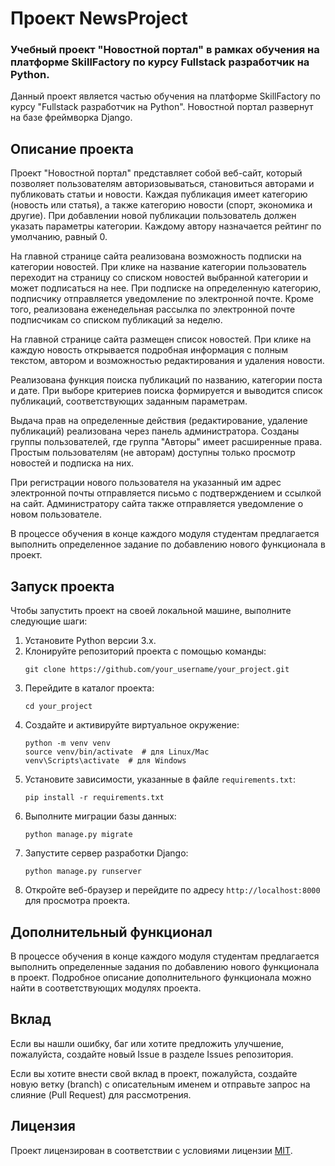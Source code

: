 # Проект NewsProject
### Учебный проект "Новостной портал" в рамках обучения на платформе SkillFactory по курсу Fullstack разработчик на Python.

Данный проект является частью обучения на платформе SkillFactory по курсу "Fullstack разработчик на Python". Новостной портал развернут на базе фреймворка Django.

## Описание проекта

Проект "Новостной портал" представляет собой веб-сайт, который позволяет пользователям авторизовываться, становиться авторами и публиковать статьи и новости. Каждая публикация имеет категорию (новость или статья), а также категорию новости (спорт, экономика и другие). При добавлении новой публикации пользователь должен указать параметры категории. Каждому автору назначается рейтинг по умолчанию, равный 0.

На главной странице сайта реализована возможность подписки на категории новостей. При клике на название категории пользователь переходит на страницу со списком новостей выбранной категории и может подписаться на нее. При подписке на определенную категорию, подписчику отправляется уведомление по электронной почте. Кроме того, реализована еженедельная рассылка по электронной почте подписчикам со списком публикаций за неделю.

На главной странице сайта размещен список новостей. При клике на каждую новость открывается подробная информация с полным текстом, автором и возможностью редактирования и удаления новости.

Реализована функция поиска публикаций по названию, категории поста и дате. При выборе критериев поиска формируется и выводится список публикаций, соответствующих заданным параметрам.

Выдача прав на определенные действия (редактирование, удаление публикаций) реализована через панель администратора. Созданы группы пользователей, где группа "Авторы" имеет расширенные права. Простым пользователям (не авторам) доступны только просмотр новостей и подписка на них.

При регистрации нового пользователя на указанный им адрес электронной почты отправляется письмо с подтверждением и ссылкой на сайт. Администратору сайта также отправляется уведомление о новом пользователе.

В процессе обучения в конце каждого модуля студентам предлагается выполнить определенное задание по добавлению нового функционала в проект.

## Запуск проекта

Чтобы запустить проект на своей локальной машине, выполните следующие шаги:

1. Установите Python версии 3.x.
2. Клонируйте репозиторий проекта с помощью команды:
   ```
   git clone https://github.com/your_username/your_project.git
   ```
3. Перейдите в каталог проекта:
   ```
   cd your_project
   ```
4. Создайте и активируйте виртуальное окружение:
   ```
   python -m venv venv
   source venv/bin/activate  # для Linux/Mac
   venv\Scripts\activate  # для Windows
   ```
5. Установите зависимости, указанные в файле `requirements.txt`:
   ```
   pip install -r requirements.txt
   ```
6. Выполните миграции базы данных:
   ```
   python manage.py migrate
   ```
7. Запустите сервер разработки Django:
   ```
   python manage.py runserver
   ```
8. Откройте веб-браузер и перейдите по адресу `http://localhost:8000` для просмотра проекта.

## Дополнительный функционал

В процессе обучения в конце каждого модуля студентам предлагается выполнить определенные задания по добавлению нового функционала в проект. Подробное описание дополнительного функционала можно найти в соответствующих модулях проекта.

## Вклад

Если вы нашли ошибку, баг или хотите предложить улучшение, пожалуйста, создайте новый Issue в разделе Issues репозитория.

Если вы хотите внести свой вклад в проект, пожалуйста, создайте новую ветку (branch) с описательным именем и отправьте запрос на слияние (Pull Request) для рассмотрения.

## Лицензия

Проект лицензирован в соответствии с условиями лицензии [MIT](LICENSE).
